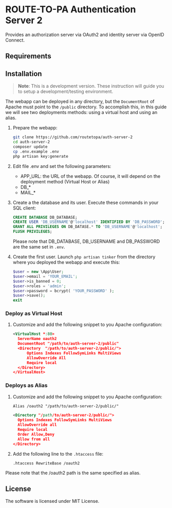 # ROUTE-TO-PA Authentication Server 2

Provides an authorization server via OAuth2 and identity server via OpenID Connect.

## Requirements

## Installation

> **Note**: This is a development version. These instruction will guide you 
> to setup a development/testing environment.

The webapp can be deployed in any directory, but the `DocumentRoot` of
Apache must point to the `/public` directory.
To accomplish this, in this guide we will see two deployments methods: using
a virtual host and using an alias. 

1. Prepare the webapp:
    ````bash
    git clone https://github.com/routetopa/auth-server-2
    cd auth-server-2
    composer update
    cp .env.example .env
    php artisan key:generate
    ````

1. Edit file .env and set the following parameters:
    - APP_URL: the URL of the webapp. Of course, it will depend on the deployment method (Virtual Host or Alias)
    - DB_*
    - MAIL_*

1. Create a the database and its user. Execute these commands in your SQL client:
    ````sql
    CREATE DATABASE DB_DATABASE;
    CREATE USER 'DB_USERNAME'@'localhost' IDENTIFIED BY 'DB_PASSWORD';
    GRANT ALL PRIVILEGES ON DB_DATASE.* TO 'DB_USERNAME'@'localhost';
    FLUSH PRIVILEGES;
    ````
    Please note that DB_DATABASE, DB_USERNAME and DB_PASSWORD are the same set in `.env`.

1. Create the first user. Launch `php artisan tinker` from the directory where you deployed the webapp and execute this:
    ````php
    $user = new \App\User;
    $user->email = 'YOUR_EMAIL';
    $user->is_banned = 0;
    $user->roles = 'admin';
    $user->password = bcrypt( 'YOUR_PASSWORD' );
    $user->save();
    exit
    ````

### Deploy as Virtual Host

1. Customize and add the following snippet to you Apache configuration:

    ````xml
    <VirtualHost *:80>
      ServerName oauth2
      DocumentRoot "/path/to/auth-server-2/public"
      <Directory  "/path/to/auth-server-2/public/">
          Options Indexes FollowSymLinks MultiViews
          AllowOverride All
          Require local
      </Directory>
    </VirtualHost>
    ````

### Deploys as Alias

1. Customize and add the following snippet to you Apache configuration:

    ````xml
    Alias /oauth2 "/path/to/auth-server-2/public/" 

    <Directory "/path/to/auth-server-2/public/">
      Options Indexes FollowSymLinks MultiViews
      AllowOverride all
      Require local
      Order Allow,Deny
      Allow from all
    </Directory>
    ````

2. Add the following line to the `.htaccess` file: 

	````
	.htaccess RewriteBase /oauth2
    ````
    
Please note that the /oauth2 path is the same specified as alias.

## License

The software is licensed under MIT License.